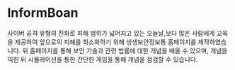 # InformBoan
사이버 공격 유형의 진화로 피해 범위가 넓어지고 있는 오늘날,보다 많은 사람에게 교육을 제공하여 앞으로의 피해를 최소화하기 위해 생생보안정보통 홈페이지를 제작하였습니다. 위 홈페이지를 통해 보안 기술과 관련 법률에 대한 개념을 배울 수 있으며, 개념을 익힌 뒤 시뮬레이션을 통한 간단한 게임을 통해 개념을 점검할 수 있습니다.
